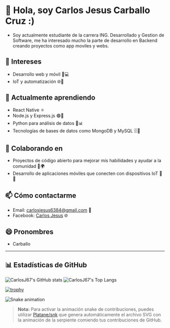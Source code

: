 # 👋 Hola, soy Carlos Jesus Carballo Cruz :)
- Soy actualmente estudiante de la carrera ING. Desarrollado y Gestion de Software, me ha interesado mucho la parte de desarrollo en Backend creando proyectos como app moviles y webs.

## 👀 Intereses
- Desarrollo web y móvil 📱💻
- IoT y automatización 🌐🔧

## 🌱 Actualmente aprendiendo
- React Native ⚛️
- Node.js y Express.js 🟢🚀
- Python para análisis de datos 🐍📊
- Tecnologías de bases de datos como MongoDB y MySQL 🗄️💾

## 💞️ Colaborando en
- Proyectos de código abierto para mejorar mis habilidades y ayudar a la comunidad 👐🌍
- Desarrollo de aplicaciones móviles que conecten con dispositivos IoT 📲🔌

## 📫 Cómo contactarme
- Email: [carlosjesus6384@gmail.com](carlosjesus6384@gmail.com) 📧
- Facebook: [Carlos Jesus](https://www.facebook.com/carlosjesus.carballocruz.1) 🌐
## 😄 Pronombres
- Carballo 

---

## 📊 Estadísticas de GitHub

![CarlosJ67's GitHub stats](https://github-readme-stats.vercel.app/api?username=CarlosJ67&show_icons=true&theme=radical)
![CarlosJ67's Top Langs](https://github-readme-stats.vercel.app/api/top-langs/?username=CarlosJ67&layout=compact&theme=radical)

[![trophy](https://github-profile-trophy.vercel.app/?username=CarlosJ67&theme=radical)](https://github.com/ryo-ma/github-profile-trophy)

![Snake animation](https://github.com/CarlosJ67/CarlosJ67/blob/output/github-contribution-grid-snake.svg)

> **Nota:** Para activar la animación snake de contribuciones, puedes utilizar [Platane/snk](https://github.com/Platane/snk) que genera automáticamente el archivo SVG con la animación de la serpiente comiendo tus contribuciones de GitHub.
